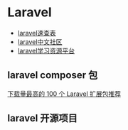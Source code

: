 # Laravel


- [laravel速查表](https://learnku.com/docs/laravel-cheatsheet/7.x)
- [laravel中文社区](https://learnku.com/laravel)
- [laravel学习资源平台](https://xueyuanjun.com/)



## laravel composer 包

[下载量最高的 100 个 Laravel 扩展包推荐](https://learnku.com/laravel/t/2530/the-highest-amount-of-downloads-of-the-100-laravel-extensions-recommended)


## laravel 开源项目